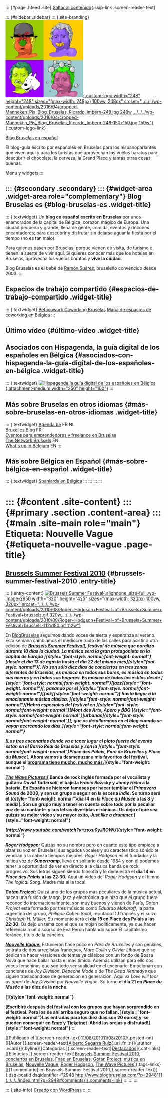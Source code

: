 ::: {#page .hfeed .site}
[Saltar al contenido](index.html#content){.skip-link
.screen-reader-text}

::: {#sidebar .sidebar}
::: {.site-branding}
[![](../../../wp-content/uploads/2016/04/cropped-Manneken_Pis_Blog_Bruselas_Ricardo_Imbern-248.jpg){.custom-logo
width="248" height="248" sizes="(max-width: 248px) 100vw, 248px"
srcset="../../../wp-content/uploads/2016/04/cropped-Manneken_Pis_Blog_Bruselas_Ricardo_Imbern-248.jpg 248w, ../../../wp-content/uploads/2016/04/cropped-Manneken_Pis_Blog_Bruselas_Ricardo_Imbern-248-150x150.jpg 150w"}](../../../index.html){.custom-logo-link}

[Blog Bruselas en español](../../../index.html)

El blog-guía escrito por españoles en Bruselas para los hispanoparlantes
que viven aquí y para los turistas que aprovechan los vuelos baratos
para descubrir el chocolate, la cerveza, la Grand Place y tantas otras
cosas buenas.

Menú y widgets
:::

::: {#secondary .secondary}
::: {#widget-area .widget-area role="complementary"}
Blog Bruselas es {#blog-bruselas-es .widget-title}
----------------

::: {.textwidget}
Un **blog en español escrito en Bruselas** por unos enamorados de la
capital de Bélgica, corazón mágico de Europa. Una ciudad pequeña y
grande, llena de gente, comida, eventos y rincones encantadores; para
descubrir y disfrutar sin dejarse aguar la fiesta por el tiempo (no es
tan malo).

Para quienes pasan por Bruselas, porque vienen de visita, de turismo o
tienen la suerte de vivir aquí. Sí quieres conocer más que los hoteles
en Bruselas, aprovecha los vuelos baratos y **vive la ciudad**.

Blog Bruselas es el bebé de [Ramón Suárez](http://www.ramonsuarez.com),
bruseleño convencido desde 2003.
:::

Espacios de trabajo compartido {#espacios-de-trabajo-compartido .widget-title}
------------------------------

::: {.textwidget}
[Betacowork Coworking Bruselas](http://www.betacowork.com) [Mapa de
espacios de coworking en Bélgica](http://coworkingbelgium.com)
:::

Último vídeo {#último-vídeo .widget-title}
------------

Asociados con Hispagenda, la guía digital de los españoles en Bélgica {#asociados-con-hispagenda-la-guía-digital-de-los-españoles-en-bélgica .widget-title}
---------------------------------------------------------------------

::: {.textwidget}
[![Hispagenda,la guía digital de los españoles en
Bélgica](../../../wp-content/uploads/2010/04/Hispagenda-250px.gif "Hispagenda, la guía digital de los españoles en Bélgica"){.attachment-medium
width="250" height="100"}](http://www.hispagenda.com)
:::

Más sobre Bruselas en otros idiomas {#más-sobre-bruselas-en-otros-idiomas .widget-title}
-----------------------------------

::: {.textwidget}
[Agenda.be](http://www.agenda.be) FR NL\
[Bruxelles Blog](http://www.bxlblog.be/) FR\
[Eventos para emprendedores y freelance en
Bruselas](http://www.betacowork.com/events/)\
[The Network
Brussels](http://groups.yahoo.com/group/TheNetworkBrussels/) EN\
[What\'s up in Belgium](http://www.whatsupin.be/) EN
:::

Más sobre Bélgica en Español {#más-sobre-bélgica-en-español .widget-title}
----------------------------

::: {.textwidget}
[Spaniards en Bélgica](http://www.spaniards.es/paises/belgica)
:::
:::
:::
:::

::: {#content .site-content}
::: {#primary .section .content-area}
::: {#main .site-main role="main"}
Etiqueta: Nouvelle Vague {#etiqueta-nouvelle-vague .page-title}
========================

[Brussels Summer Festival 2010](../../../index.html?p=2948) {#brussels-summer-festival-2010 .entry-title}
-----------------------------------------------------------

::: {.entry-content}
[![Brussels Summer
Festival](../../../wp-content/uploads/2010/08/Roger+Hodgson+Festival+of+Brussels+Summer+Festival+brussels.gif){.alignnone
.size-full .wp-image-2950 width="320" height="425"
sizes="(max-width: 320px) 100vw, 320px"
srcset="../../../wp-content/uploads/2010/08/Roger+Hodgson+Festival+of+Brussels+Summer+Festival+brussels.gif 320w, ../../../wp-content/uploads/2010/08/Roger+Hodgson+Festival+of+Brussels+Summer+Festival+brussels-112x150.gif 112w"}](http://www.bsf-brusselssummerfestival.be/)

En [BlogBruselas](../../../index.html) seguimos dando voces de alerta y
esperanza al verano. Esta semana cambiamos el mediocre ruido de las
calles para asistir a otra edición de ***[Brussels Summer
Festival](http://www.bsf-brusselssummerfestival.be/web/?lang=en)[,
festival de música que paraliza durante 10 días la ciudad. La música
será la gran protagonista en la capital de Europa
]{style="font-style: normal;font-weight: normal"}[desde el día 13 de
agosto hasta el día 22 del mismo mes]{style="font-style: normal"}[. No
son sólo diez días de conciertos en tres zonas diferentes de Bruselas,
es música en todos sus bares, es música en todas sus aceras y en todos
sus hogares. Es música de todos los estilos desde
]{style="font-style: normal;font-weight: normal"}[jazz]{style="font-weight: normal"}[,
pasando por el
]{style="font-style: normal;font-weight: normal"}[folk]{style="font-weight: normal"}[
hasta llegar a la emocionante música clásica.
]{style="font-style: normal;font-weight: normal"}[Habrá especiales del
festival en ]{style="font-style: normal;font-weight: normal"}[Mont des
Arts, Apèro y BBQ
]{style="font-style: normal;font-weight: normal"}[urbanas]{style="font-style: normal;font-weight: normal"}[,
que os detallaremos en el blog cuando se vayan acercando los
días.]{style="font-style: normal;font-weight: normal"}***

***[Los tres escenarios donde va a tener lugar el plato fuerte del
evento están en el Barrio Real de Bruselas y son la
]{style="font-style: normal;font-weight: normal"}Place des Palais, Parc
de Bruxelles y Place du Musée*[. Ahora vamos a desmenuzar a mis
favoritos del festival, aunque el [programa tiene mucho, mucho
más.](http://www.bsf-brusselssummerfestival.be/web/wp-content/uploads/2010/02/BSFprogramG.pdf)]{style="font-weight: normal"}**

***[The Wave Pictures:](http://www.thewavepictures.com/)*[ Banda de rock
inglés formada por el vocalista y guitarra *David Tattersall*, el
bajista *Franic Rozicky* y *Jonny Helm* a la batería. En España se
hicieron famosos por hacer temblar el *Primavera Sound* de 2008, y son
un grupo a seguir en la escena *indie*. Su turno será el
]{style="font-weight: normal"}día 14 en la *Place du Musée* a las 8 y
media[. Son un grupo muy a tener en cuenta sobre todo por la peculiar
voz de su cantante  y sus letras divertidas e irónicas. Os dejo el que
sea quizás su mejor vídeo y su mayor éxito, *Just like a
drummer.*]{style="font-weight: normal"}**

**[*<http://www.youtube.com/watch?v=zvxu0yJROWU>*]{style="font-weight: normal"}**

***[Roger Hodgson:](http://www.rogerhodgson.com/)*** Quizás no su nombre
pero en cuanto este tipo empiece a alzar su voz en Bruselas, sus agudos
vocales y su característico sonido te vendrán a la cabeza tiempos
mejores. *Roger Hodgson* es el fundador y la mítica voz de
***Supertramp***, lleva en solitario desde 1984 y con él podemos tener
la oportunidad de ver en directo a la clásica banda de rock progresivo.
Sus letras siguen siendo filosofía y lo demuestra el **día 14 en**
***Place des Palais*** **a las 22:30.** Aquí un vídeo del *Roger
Hodgson* y el himno *The logical Song.* Madre mía si la toca!

***[Gotan Project:](http://www.gotanproject.com/)*** Quizá uno de los
grupos más peculiares de la música actual, hacen una fusión de tango,
jazz y electrónica que hizo que el grupo fuera reconocido
internacionalmente, son muy buenos y vienen de París, *Gotan Project*
está formado por tres músicos como *Eduardo Makaroff*, la parte
argentina del grupo, *Philippe Cohen Solal*, reputado DJ francés y el
suizo C*hristoph H. Müller.* Su momento será el **día 15 en Place des
Palais a las 22:30**. Os dejo un tema con el que se mojan políticamente,
ya que hacen referencia a un discurso de Eva Perón hablando sobre El
capitalismo foráneo, título de la canción.

***[Nouvelle Vague:](http://www.nouvellesvagues.com/)*** Estuvieron hace
poco en *Parc de Bruxelles* y son geniales, se trata de dos arreglistas
franceses, *Marc Collin* y *Olivier Libaux* que se dedican a hacer
versiones de temas ya clásicos con un fondo de Bossa Nova que hace
bailar hasta el más tímido. Además utilizan para ello dos voces
femeninas que son todo sensualidad en el escenario. Emocionan con
canciones de *Joy Division*, *Depeche Mode* o de *The Dead Kennedys* que
siguen trasladándose de generación en generación. Aquí va *Love will
tear us apart* de *Joy Division* por *Nouvelle Vague*. Su turno **el día
21 en *Place du Musée* a las diez de la noche.**

**[]{style="font-weight: normal"}**

**[Escribiré después del festival con los grupos que hayan sorprendido
en el festival. Pero los de ahí arriba seguro que no fallan.
]{style="font-weight: normal"}Las entradas para los diez días son 20
euros[ y  se pueden conseguir en
*[Fnac](http://be.fnacspectacles.com/place-spectacle/manifestation/Pop-rock-Folk-BRUSSELS-SUMMER-FESTIVAL-2010-BRU10.htm)*
y
[Ticketnet](http://www.ticketnet.be/shop/fr/manif.asp?idmanif=3314&idtier=14).
Abrid las orejas y disfrutad!]{style="font-weight: normal"}**
:::

[[Publicado el
]{.screen-reader-text}[11/08/201011/08/2010](../../../index.html?p=2948)]{.posted-on}[[[Autor
]{.screen-reader-text}[Alberto Segarra
Ruíz](../../author/albertosegarraruiz/index.html){.url .fn .n}]{.author
.vcard}]{.byline}[[Categorías
]{.screen-reader-text}[Destacados](../../category/destacados/index.html)]{.cat-links}[[Etiquetas
]{.screen-reader-text}[Brussels Summer Festival
2010](../brussels-summer-festival-2010/index.html), [conciertos en
Bruselas](../conciertos-en-bruselas/index.html), [Fnac en
Bruselas](../fnac-en-bruselas/index.html), [Gotan
Project](../gotan-project/index.html), [música en
Bruselas](../musica-en-bruselas/index.html), [Nouvelle
Vague](index.html), [Roger Hodgson](../roger-hodgson/index.html), [The
Wave Pictures](../the-wave-pictures/index.html)]{.tags-links}[[[1
comentario[ en Brussels Summer Festival
2010]{.screen-reader-text}]{.dsq-postid
dsqidentifier="2948 http://www.blogbruselas.com/?p=2948"}](../../../index.html?p=2948#comments)]{.comments-link}
:::
:::
:::

::: {.site-info}
[Creado con WordPress](https://es.wordpress.org/)
:::
:::
